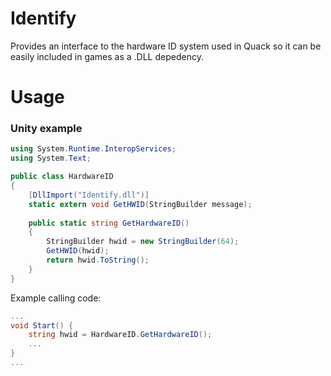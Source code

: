 # Identify
Provides an interface to the hardware ID system used in Quack so it can be easily included in games as a .DLL depedency.    

# Usage
### Unity example
```csharp
using System.Runtime.InteropServices;
using System.Text;

public class HardwareID
{
    [DllImport("Identify.dll")]
    static extern void GetHWID(StringBuilder message);
    
    public static string GetHardwareID()
    {
        StringBuilder hwid = new StringBuilder(64);
        GetHWID(hwid);
        return hwid.ToString();
    }
}
```

Example calling code:
```csharp
...
void Start() {
    string hwid = HardwareID.GetHardwareID();
    ...
}
...
```
